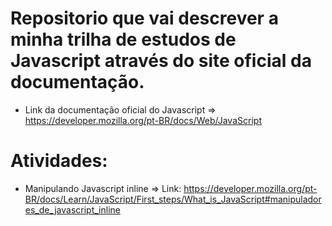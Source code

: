 # Repositorio que vai descrever a minha trilha de estudos de Javascript através do site oficial da documentação.

- Link da documentação oficial do Javascript => https://developer.mozilla.org/pt-BR/docs/Web/JavaScript

# Atividades:

- Manipulando Javascript inline  => Link: https://developer.mozilla.org/pt-BR/docs/Learn/JavaScript/First_steps/What_is_JavaScript#manipuladores_de_javascript_inline
